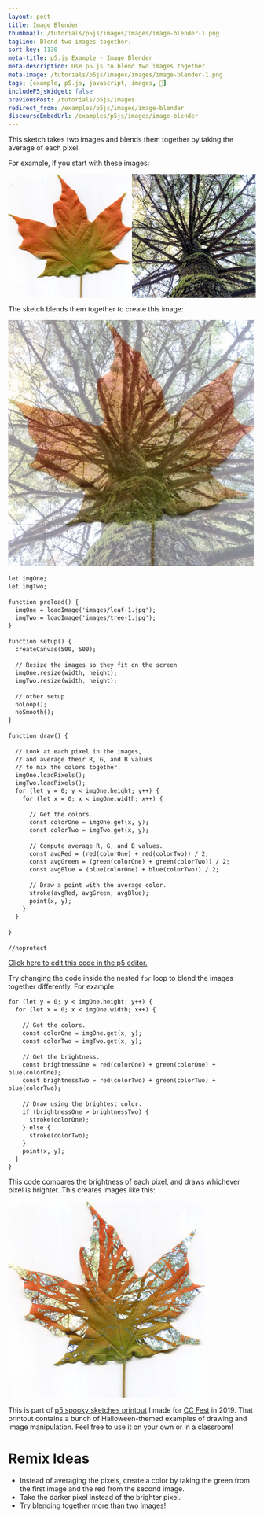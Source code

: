 ```yaml
---
layout: post
title: Image Blender
thumbnail: /tutorials/p5js/images/images/image-blender-1.png
tagline: Blend two images together.
sort-key: 1130
meta-title: p5.js Example - Image Blender
meta-description: Use p5.js to blend two images together.
meta-image: /tutorials/p5js/images/images/image-blender-1.png
tags: [example, p5.js, javascript, images, 🎃]
includeP5jsWidget: false
previousPost: /tutorials/p5js/images
redirect_from: /examples/p5js/images/image-blender
discourseEmbedUrl: /examples/p5js/images/image-blender
---
```


This sketch takes two images and blends them together by taking the average of each pixel.

For example, if you start with these images:

<div style="display:flex">
<img src="/tutorials/p5js/images/images/image-blender-2.png" style="width:50%" alt="leaf"/>
<img src="/tutorials/p5js/images/images/image-blender-3.png" style="width:50%" alt="tree"/>
</div>

The sketch blends them together to create this image:

![blended image](/tutorials/p5js/images/images/image-blender-4.png)

```
let imgOne;
let imgTwo;

function preload() {
  imgOne = loadImage('images/leaf-1.jpg');
  imgTwo = loadImage('images/tree-1.jpg');
}

function setup() {
  createCanvas(500, 500);

  // Resize the images so they fit on the screen
  imgOne.resize(width, height);
  imgTwo.resize(width, height);

  // other setup
  noLoop();
  noSmooth();
}

function draw() {

  // Look at each pixel in the images,
  // and average their R, G, and B values
  // to mix the colors together.
  imgOne.loadPixels();
  imgTwo.loadPixels();
  for (let y = 0; y < imgOne.height; y++) {
    for (let x = 0; x < imgOne.width; x++) {

      // Get the colors.
      const colorOne = imgOne.get(x, y);
      const colorTwo = imgTwo.get(x, y);

      // Compute average R, G, and B values.
      const avgRed = (red(colorOne) + red(colorTwo)) / 2;
      const avgGreen = (green(colorOne) + green(colorTwo)) / 2;
      const avgBlue = (blue(colorOne) + blue(colorTwo)) / 2;

      // Draw a point with the average color.
      stroke(avgRed, avgGreen, avgBlue);
      point(x, y);
    }
  }

}

//noprotect
```

[Click here to edit this code in the p5 editor.](https://editor.p5js.org/KevinWorkman/sketches/Rr_KNZFdh)

Try changing the code inside the nested `for` loop to blend the images together differently. For example:

```
for (let y = 0; y < imgOne.height; y++) {
  for (let x = 0; x < imgOne.width; x++) {

    // Get the colors.
    const colorOne = imgOne.get(x, y);
    const colorTwo = imgTwo.get(x, y);

    // Get the brightness.
    const brightnessOne = red(colorOne) + green(colorOne) + blue(colorOne);
    const brightnessTwo = red(colorTwo) + green(colorTwo) + blue(colorTwo);

    // Draw using the brightest color.
    if (brightnessOne > brightnessTwo) {
      stroke(colorOne);
    } else {
      stroke(colorTwo);
    }
    point(x, y);
  }
}
```

This code compares the brightness of each pixel, and draws whichever pixel is brighter. This creates images like this:

![blended image](/tutorials/p5js/images/images/image-blender-5.png)

This is part of [p5 spooky sketches printout](http://tinyurl.com/p5-spooky-sketches) I made for [CC Fest](http://ccfest.rocks/) in 2019. That printout contains a bunch of Halloween-themed examples of drawing and image manipulation. Feel free to use it on your own or in a classroom!

# Remix Ideas

- Instead of averaging the pixels, create a color by taking the green from the first image and the red from the second image.
- Take the darker pixel instead of the brighter pixel.
- Try blending together more than two images!
